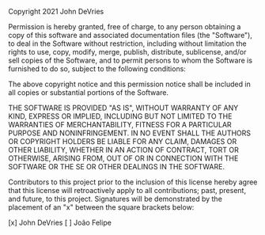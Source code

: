 Copyright 2021 John DeVries

Permission is hereby granted, free of charge, to any person obtaining a copy
of this software and associated documentation files (the "Software"), to deal
in the Software without restriction, including without limitation the rights
to use, copy, modify, merge, publish, distribute, sublicense, and/or sell
copies of the Software, and to permit persons to whom the Software is
furnished to do so, subject to the following conditions:

The above copyright notice and this permission notice shall be included in all
copies or substantial portions of the Software.

THE SOFTWARE IS PROVIDED "AS IS", WITHOUT WARRANTY OF ANY KIND, EXPRESS OR
IMPLIED, INCLUDING BUT NOT LIMITED TO THE WARRANTIES OF MERCHANTABILITY,
FITNESS FOR A PARTICULAR PURPOSE AND NONINFRINGEMENT. IN NO EVENT SHALL THE
AUTHORS OR COPYRIGHT HOLDERS BE LIABLE FOR ANY CLAIM, DAMAGES OR OTHER
LIABILITY, WHETHER IN AN ACTION OF CONTRACT, TORT OR OTHERWISE, ARISING FROM,
OUT OF OR IN CONNECTION WITH THE SOFTWARE OR THE SE OR OTHER DEALINGS IN THE
SOFTWARE.

Contributors to this project prior to the inclusion of this license hereby
agree that this license will retroactively apply to all contributions; past,
present, and future, to this project. Signatures will be demonstrated by
the placement of an "x" between the square brackets below:

[x] John DeVries
[ ] João Felipe
